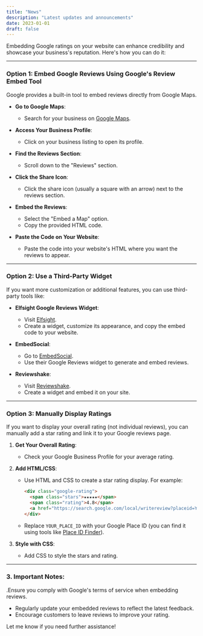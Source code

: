 ```yaml
---
title: "News"
description: "Latest updates and announcements"
date: 2023-01-01
draft: false
---
```


Embedding Google ratings on your website can enhance credibility and showcase your business's reputation. Here's how you can do it:

---

### **Option 1: Embed Google Reviews Using Google's Review Embed Tool**
Google provides a built-in tool to embed reviews directly from Google Maps.

- **Go to Google Maps**:
   - Search for your business on [Google Maps](https://maps.google.com).

- **Access Your Business Profile**:
   - Click on your business listing to open its profile.

- **Find the Reviews Section**:
   - Scroll down to the "Reviews" section.

- **Click the Share Icon**:
   - Click the share icon (usually a square with an arrow) next to the reviews section.

- **Embed the Reviews**:
   - Select the "Embed a Map" option.
   - Copy the provided HTML code.

- **Paste the Code on Your Website**:
   - Paste the code into your website's HTML where you want the reviews to appear.

---

### **Option 2: Use a Third-Party Widget**
If you want more customization or additional features, you can use third-party tools like:

- **Elfsight Google Reviews Widget**:
  - Visit [Elfsight](https://elfsight.com/google-reviews-widget/).
  - Create a widget, customize its appearance, and copy the embed code to your website.

- **EmbedSocial**:
  - Go to [EmbedSocial](https://embedsocial.com/).
  - Use their Google Reviews widget to generate and embed reviews.

- **Reviewshake**:
  - Visit [Reviewshake](https://www.reviewshake.com/).
  - Create a widget and embed it on your site.

---

### **Option 3: Manually Display Ratings**
If you want to display your overall rating (not individual reviews), you can manually add a star rating and link it to your Google reviews page.

1. **Get Your Overall Rating**:
   - Check your Google Business Profile for your average rating.

2. **Add HTML/CSS**:
   - Use HTML and CSS to create a star rating display. For example:
     ```html
     <div class="google-rating">
       <span class="stars">★★★★★</span>
       <span class="rating">4.8</span>
       <a href="https://search.google.com/local/writereview?placeid=YOUR_PLACE_ID" target="_blank">Leave a Review</a>
     </div>
     ```
   - Replace `YOUR_PLACE_ID` with your Google Place ID (you can find it using tools like [Place ID Finder](https://developers.google.com/maps/documentation/places/web-service/place-id)).

3. **Style with CSS**:
   - Add CSS to style the stars and rating.

---

### 3. **Important Notes**:
.Ensure you comply with Google's terms of service when embedding reviews.
- Regularly update your embedded reviews to reflect the latest feedback.
- Encourage customers to leave reviews to improve your rating.

Let me know if you need further assistance!